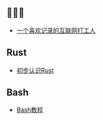 ## 👨🏻‍💻
- [一个喜欢记录的互联网打工人](life/introduce.md)

## Rust 
- [初步认识Rust](rust/introduce.md)

## Bash
- [Bash教程](bash/tutorial.md)